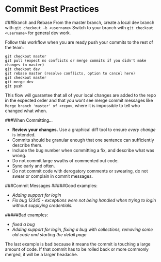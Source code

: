 Commit Best Practices
=====

###Branch and Rebase 
From the master branch, create a local dev branch with `git checkout -b <username>` Switch to your branch with `git checkout <username>` for general dev work. 

Follow this workflow when you are ready push your commits to the rest of the team:

    git checkout master
    git pull (expect no conflicts or merge commits if you didn't make changes to master)
    git checkout dev
    git rebase master (resolve conflicts, option to cancel here)
    git checkout master
    git merge dev
    git push

This flow will guarantee that all of your local changes are added to the repo in the expected order and that you wont see merge commit messages like `Merge branch 'master' of <repo>`, where it is impossible to tell who changed what when.

###When Committing...
* **Review your changes.** Use a graphical diff tool to ensure _every change_ is intended.
* Commits should be granular enough that one sentence can sufficiently describe them.
* Include the bug number when committing a fix, and describe what was wrong.
* Do not commit large swaths of commented out code.
* Sync early and often.
* Do not commit code with derogatory comments or swearing, do not swear or complain in commit messages.

###Commit Messages
#####Good examples:
* _Adding support for login_
* _Fix bug 12345 - exceptions were not being handled when trying to login without supplying credentials._

#####Bad examples:
* _fixed a bug_
* _Adding support for login, fixing a bug with collections, removing some old code and starting the detail page_

The last example is bad because it means the commit is touching a large amount of code. If that commit has to be rolled back or more commonly merged, it will be a larger headache.



